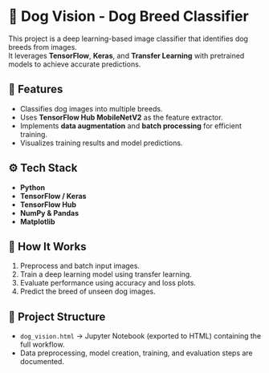 # 🐶 Dog Vision - Dog Breed Classifier

This project is a deep learning-based image classifier that identifies dog breeds from images.  
It leverages **TensorFlow**, **Keras**, and **Transfer Learning** with pretrained models to achieve accurate predictions.

## 📌 Features
- Classifies dog images into multiple breeds.  
- Uses **TensorFlow Hub MobileNetV2** as the feature extractor.  
- Implements **data augmentation** and **batch processing** for efficient training.  
- Visualizes training results and model predictions.  

## ⚙️ Tech Stack
- **Python**
- **TensorFlow / Keras**
- **TensorFlow Hub**
- **NumPy & Pandas**
- **Matplotlib**

## 🚀 How It Works
1. Preprocess and batch input images.  
2. Train a deep learning model using transfer learning.  
3. Evaluate performance using accuracy and loss plots.  
4. Predict the breed of unseen dog images.  

## 📂 Project Structure
- `dog_vision.html` → Jupyter Notebook (exported to HTML) containing the full workflow.  
- Data preprocessing, model creation, training, and evaluation steps are documented.  
